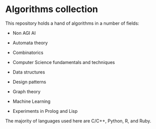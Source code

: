 # Algorithms collection

This repository holds a hand of algorithms in a number of fields:

* Non AGI AI

* Automata theory

* Combinatorics

* Computer Science fundamentals and techniques

* Data structures

* Design patterns

* Graph theory

* Machine Learning

* Experiments in Prolog and Lisp

The majority of languages used here are C/C++, Python, R, and Ruby.

